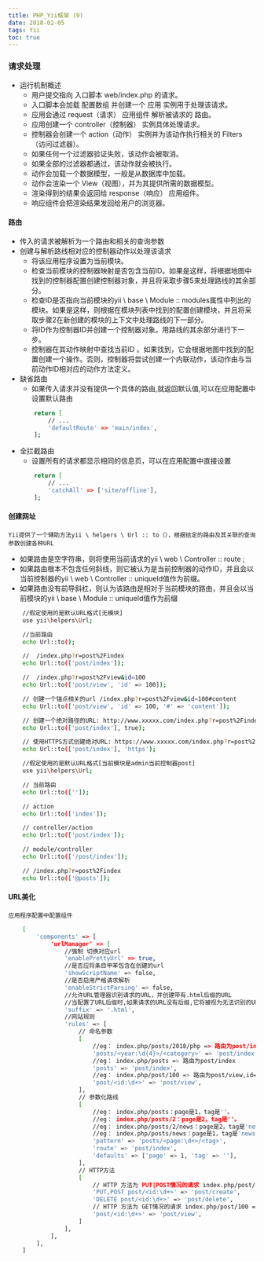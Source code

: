 ```yaml
---
title: PHP_Yii框架 (9)
date: 2018-02-05
tags: Yii
toc: true
---
```


### 请求处理
- 运行机制概述
    * 用户提交指向 入口脚本 web/index.php 的请求。
    * 入口脚本会加载 配置数组 并创建一个 应用 实例用于处理该请求。
    * 应用会通过 request（请求） 应用组件 解析被请求的 路由。
    * 应用创建一个 controller（控制器） 实例具体处理请求。
    * 控制器会创建一个 action（动作） 实例并为该动作执行相关的 Filters（访问过滤器）。
    * 如果任何一个过滤器验证失败，该动作会被取消。
    * 如果全部的过滤器都通过，该动作就会被执行。
    * 动作会加载一个数据模型，一般是从数据库中加载。
    * 动作会渲染一个 View（视图），并为其提供所需的数据模型。
    * 渲染得到的结果会返回给 response（响应） 应用组件。
    * 响应组件会把渲染结果发回给用户的浏览器。

<!-- more -->

#### 路由
- 传入的请求被解析为一个路由和相关的查询参数
- 创建与解析路线相对应的控制器动作以处理该请求
	* 将该应用程序设置为当前模块。
	* 检查当前模块的控制器映射是否包含当前ID。如果是这样，将根据地图中找到的控制器配置创建控制器对象，并且将采取步骤5来处理路线的其余部分。
	* 检查ID是否指向当前模块的yii \ base \ Module :: modules属性中列出的模块。如果是这样，则根据在模块列表中找到的配置创建模块，并且将采取步骤2在新创建的模块的上下文中处理路线的下一部分。
	* 将ID作为控制器ID并创建一个控制器对象。用路线的其余部分进行下一步。
	* 控制器在其动作映射中查找当前ID 。如果找到，它会根据地图中找到的配置创建一个操作。否则，控制器将尝试创建一个内联动作，该动作由与当前动作ID相对应的动作方法定义。
- 缺省路由
    * 如果传入请求并没有提供一个具体的路由,就返回默认值,可以在应用配置中设置默认路由
    ```bash
        return [
            // ...
            'defaultRoute' => 'main/index',
        ];
    ```
- 全拦截路由
    * 设置所有的请求都显示相同的信息页，可以在应用配置中直接设置
    ```bash
        return [
            // ...
            'catchAll' => ['site/offline'],
        ];
    ```

#### 创建网址
    Yii提供了一个辅助方法yii \ helpers \ Url :: to（），根据给定的路由及其关联的查询参数创建各种URL
- 如果路由是空字符串，则将使用当前请求的yii \ web \ Controller :: route ;
- 如果路由根本不包含任何斜线，则它被认为是当前控制器的动作ID，并且会以当前控制器的yii \ web \ Controller :: uniqueId值作为前缀。
- 如果路由没有前导斜杠，则认为该路由是相对于当前模块的路由，并且会以当前模块的yii \ base \ Module :: uniqueId值作为前缀
```bash
    //假定使用的是默认URL格式[无模块]
    use yii\helpers\Url;

    //当前路由
    echo Url::to();

    //  /index.php?r=post%2Findex
    echo Url::to(['post/index']);

    //  /index.php?r=post%2Fview&id=100
    echo Url::to(['post/view', 'id' => 100]);

    // 创建一个锚点相关的url /index.php?r=post%2Fview&id=100#content
    echo Url::to(['post/view', 'id' => 100, '#' => 'content']);

    // 创建一个绝对路径的URL: http://www.xxxxx.com/index.php?r=post%2Findex
    echo Url::to(['post/index'], true);

    // 使用HTTPS方式创建绝对URL: https://www.xxxxx.com/index.php?r=post%2Findex
    echo Url::to(['post/index'], 'https');
```
```bash
    //假定使用的是默认URL格式[当前模块是admin当前控制器post]
    use yii\helpers\Url;

    // 当前路由
    echo Url::to(['']);

    // action
    echo Url::to(['index']);

    // controller/action
    echo Url::to(['post/index']);

    // module/controller
    echo Url::to(['/post/index']);

    // /index.php?r=post%2Findex
    echo Url::to(['@posts']);
```

#### URL美化
    应用程序配置中配置组件
```bash
    [
        'components' => [
            'urlManager' => [
                //强制 切换对应url
                'enablePrettyUrl' => true,
                //是否应将条目甲苯包含在创建的url
                'showScriptName' => false,
                //是否启用严格请求解析
                'enableStrictParsing' => false,
                //允许URL管理器识别请求的URL，并创建带有.html后缀的URL
                //当配置了URL后缀时,如果请求的URL没有后缀,它将被视为无法识别的URl
                'suffix' => '.html',
                //网站规则
                'rules' => [
                    // 命名参数
                    [
                        //eg： index.php/posts/2018/php => 路由为post/index,year=2018,category=php 
                        'posts/<year:\d{4}>/<category>' => 'post/index',
                        //eg： index.php/posts => 路由为post/index
                        'posts' => 'post/index',
                        //eg： index.php/post/100 => 路由为post/view,id=100
                        'post/<id:\d+>' => 'post/view',
                    ],
                    // 参数化路线
                    [
                        //eg： index.php/posts：page是1，tag是''。
                        //eg： index.php/posts/2：page是2，tag是''。
                        //eg： index.php/posts/2/news：page是2，tag是'news'。
                        //eg： index.php/posts/news：page是1，tag是'news'。
                        'pattern' => 'posts/<page:\d+>/<tag>',
                        'route' => 'post/index',
                        'defaults' => ['page' => 1, 'tag' => ''],
                    ],
                    // HTTP方法
                    [
                        // HTTP 方法为 PUT|POST情况的请求 index.php/post/100 => 路由为post/create,id=100
                        'PUT,POST post/<id:\d+>' => 'post/create',
                        'DELETE post/<id:\d+>' => 'post/delete',
                        // HTTP 方法为 GET情况的请求 index.php/post/100 => 路由为post/view,id=100
                        'post/<id:\d+>' => 'post/view',
                    ]
                ],
            ],
        ],
    ]
```
